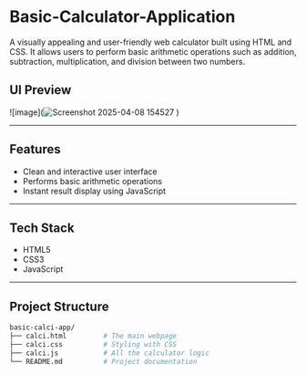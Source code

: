 # Basic-Calculator-Application
A visually appealing and user-friendly web calculator built using HTML and CSS. It allows users to perform basic arithmetic operations such as addition, subtraction, multiplication, and division between two numbers.

##  UI Preview
![image](![Screenshot 2025-04-08 154527](https://github.com/user-attachments/assets/a926116d-8d77-4aef-8dbe-5187edf75af8)
)

---

## Features
- Clean and interactive user interface  
- Performs basic arithmetic operations
- Instant result display using JavaScript  

---

##  Tech Stack

 - HTML5  
 - CSS3  
 - JavaScript

---

##  Project Structure

```bash
basic-calci-app/
├── calci.html         # The main webpage
├── calci.css          # Styling with CSS
├── calci.js           # All the calculator logic
└── README.md          # Project documentation

